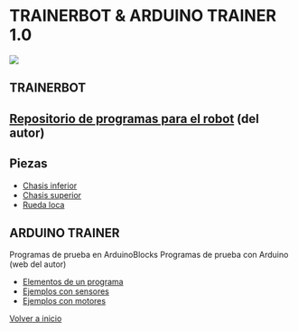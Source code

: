 # **TRAINERBOT & ARDUINO TRAINER 1.0**

![](https://avatars1.githubusercontent.com/u/33671030?s=460&v=4)

## **TRAINERBOT**
## [Repositorio de programas para el robot](https://github.com/HispalisRobiotics/robots) (del autor)

## Piezas
- [Chasis inferior](piezas/chasis_inferior.stl)
- [Chasis superior](piezas/chasis_superior.stl)
- [Rueda loca](piezas/rueda_lcoa.stl)

## **ARDUINO TRAINER**
Programas de prueba en ArduinoBlocks
Programas de prueba con Arduino (web del autor)

- [Elementos de un programa](https://github.com/HispalisRobiotics/elementos)
- [Ejemplos con sensores](https://github.com/HispalisRobiotics/sensores)
- [Ejemplos con motores](https://github.com/HispalisRobiotics/motores)

[Volver a inicio](https://github.com/angelmicelti/TecnoVilladiego4)
